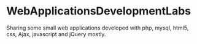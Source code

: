 # WebApplicationsDevelopmentLabs
Sharing some small web applications developed with php, mysql, html5, css, Ajax, javascript and jQuery mostly. 
